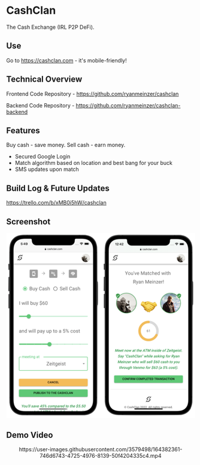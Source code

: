 # CashClan

The Cash Exchange (IRL P2P DeFi).

## Use

Go to https://cashclan.com - it's mobile-friendly!

## Technical Overview

Frontend Code Repository - https://github.com/ryanmeinzer/cashclan

Backend Code Repository - https://github.com/ryanmeinzer/cashclan-backend

## Features

Buy cash - save money. Sell cash - earn money.

* Secured Google Login
* Match algorithm based on location and best bang for your buck
* SMS updates upon match

## Build Log & Future Updates

https://trello.com/b/xMB0i5hW/cashclan

## Screenshot

![CashClan Screenshot](/cashclan-screenshot.png)

## Demo Video

<div align="center">https://user-images.githubusercontent.com/3579498/164382361-746d6743-4725-4976-8139-50f4204335c4.mp4</div>

